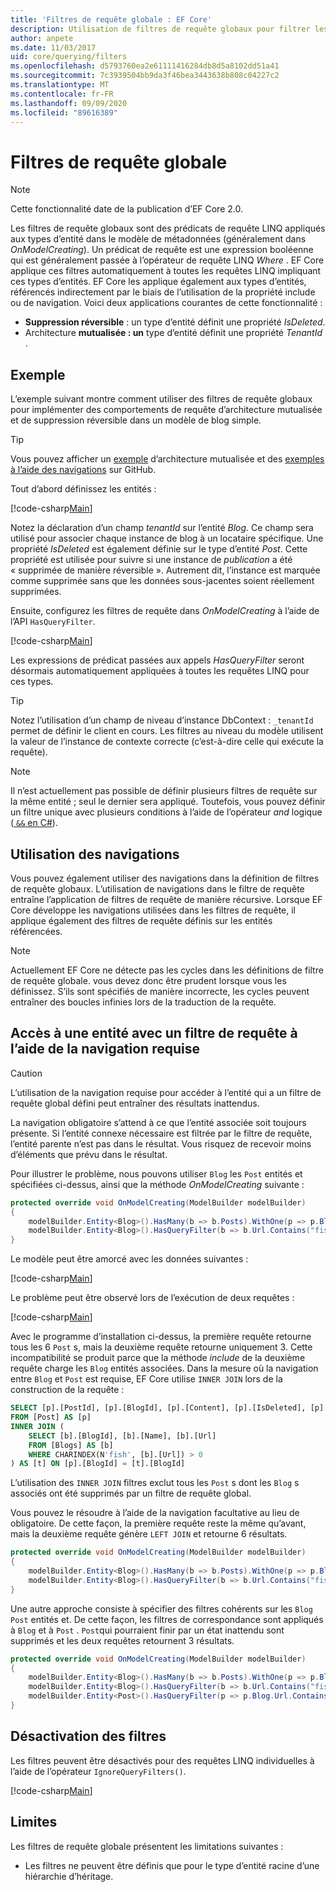 ```yaml
---
title: 'Filtres de requête globale : EF Core'
description: Utilisation de filtres de requête globaux pour filtrer les résultats avec Entity Framework Core
author: anpete
ms.date: 11/03/2017
uid: core/querying/filters
ms.openlocfilehash: d5793760ea2e61111416284db8d5a8102dd51a41
ms.sourcegitcommit: 7c3939504bb9da3f46bea3443638b808c04227c2
ms.translationtype: MT
ms.contentlocale: fr-FR
ms.lasthandoff: 09/09/2020
ms.locfileid: "89616389"
---
```

# <a name="global-query-filters"></a>Filtres de requête globale

> [!NOTE]
> Cette fonctionnalité date de la publication d’EF Core 2.0.

Les filtres de requête globaux sont des prédicats de requête LINQ appliqués aux types d’entité dans le modèle de métadonnées (généralement dans *OnModelCreating*). Un prédicat de requête est une expression booléenne qui est généralement passée à l’opérateur de requête LINQ *Where* .  EF Core applique ces filtres automatiquement à toutes les requêtes LINQ impliquant ces types d’entités.  EF Core les applique également aux types d’entités, référencés indirectement par le biais de l’utilisation de la propriété include ou de navigation. Voici deux applications courantes de cette fonctionnalité :

* **Suppression réversible** : un type d’entité définit une propriété *IsDeleted*.
* Architecture **mutualisée : un** type d’entité définit une propriété *TenantId* .

## <a name="example"></a>Exemple

L’exemple suivant montre comment utiliser des filtres de requête globaux pour implémenter des comportements de requête d’architecture mutualisée et de suppression réversible dans un modèle de blog simple.

> [!TIP]
> Vous pouvez afficher un [exemple](https://github.com/dotnet/EntityFramework.Docs/tree/master/samples/core/QueryFilters) d’architecture mutualisée et des [exemples à l’aide des navigations](https://github.com/dotnet/EntityFramework.Docs/tree/master/samples/core/QueryFiltersNavigations) sur GitHub.

Tout d’abord définissez les entités :

[!code-csharp[Main](../../../samples/core/QueryFilters/Program.cs#Entities)]

Notez la déclaration d’un champ _tenantId_ sur l’entité _Blog_. Ce champ sera utilisé pour associer chaque instance de blog à un locataire spécifique. Une propriété _IsDeleted_ est également définie sur le type d’entité _Post_. Cette propriété est utilisée pour suivre si une instance de _publication_ a été « supprimée de manière réversible ». Autrement dit, l’instance est marquée comme supprimée sans que les données sous-jacentes soient réellement supprimées.

Ensuite, configurez les filtres de requête dans _OnModelCreating_ à l’aide de l’API `HasQueryFilter`.

[!code-csharp[Main](../../../samples/core/QueryFilters/Program.cs#Configuration)]

Les expressions de prédicat passées aux appels _HasQueryFilter_ seront désormais automatiquement appliquées à toutes les requêtes LINQ pour ces types.

> [!TIP]
> Notez l’utilisation d’un champ de niveau d’instance DbContext : `_tenantId` permet de définir le client en cours. Les filtres au niveau du modèle utilisent la valeur de l’instance de contexte correcte (c’est-à-dire celle qui exécute la requête).

> [!NOTE]
> Il n’est actuellement pas possible de définir plusieurs filtres de requête sur la même entité ; seul le dernier sera appliqué. Toutefois, vous pouvez définir un filtre unique avec plusieurs conditions à l’aide de l’opérateur _and_ logique ([ `&&` en C#](/dotnet/csharp/language-reference/operators/boolean-logical-operators#conditional-logical-and-operator-)).

## <a name="use-of-navigations"></a>Utilisation des navigations

Vous pouvez également utiliser des navigations dans la définition de filtres de requête globaux. L’utilisation de navigations dans le filtre de requête entraîne l’application de filtres de requête de manière récursive. Lorsque EF Core développe les navigations utilisées dans les filtres de requête, il applique également des filtres de requête définis sur les entités référencées.

> [!NOTE]
> Actuellement EF Core ne détecte pas les cycles dans les définitions de filtre de requête globale. vous devez donc être prudent lorsque vous les définissez. S’ils sont spécifiés de manière incorrecte, les cycles peuvent entraîner des boucles infinies lors de la traduction de la requête.

## <a name="accessing-entity-with-query-filter-using-required-navigation"></a>Accès à une entité avec un filtre de requête à l’aide de la navigation requise

> [!CAUTION]
> L’utilisation de la navigation requise pour accéder à l’entité qui a un filtre de requête global défini peut entraîner des résultats inattendus.

La navigation obligatoire s’attend à ce que l’entité associée soit toujours présente. Si l’entité connexe nécessaire est filtrée par le filtre de requête, l’entité parente n’est pas dans le résultat. Vous risquez de recevoir moins d’éléments que prévu dans le résultat.

Pour illustrer le problème, nous pouvons utiliser `Blog` les `Post` entités et spécifiées ci-dessus, ainsi que la méthode _OnModelCreating_ suivante :

```csharp
protected override void OnModelCreating(ModelBuilder modelBuilder)
{
    modelBuilder.Entity<Blog>().HasMany(b => b.Posts).WithOne(p => p.Blog).IsRequired();
    modelBuilder.Entity<Blog>().HasQueryFilter(b => b.Url.Contains("fish"));
}
```

Le modèle peut être amorcé avec les données suivantes :

[!code-csharp[Main](../../../samples/core/QueryFiltersNavigations/Program.cs#SeedData)]

Le problème peut être observé lors de l’exécution de deux requêtes :

[!code-csharp[Main](../../../samples/core/QueryFiltersNavigations/Program.cs#Queries)]

Avec le programme d’installation ci-dessus, la première requête retourne tous les 6 `Post` s, mais la deuxième requête retourne uniquement 3. Cette incompatibilité se produit parce que la méthode _include_ de la deuxième requête charge les `Blog` entités associées. Dans la mesure où la navigation entre `Blog` et `Post` est requise, EF Core utilise `INNER JOIN` lors de la construction de la requête :

```SQL
SELECT [p].[PostId], [p].[BlogId], [p].[Content], [p].[IsDeleted], [p].[Title], [t].[BlogId], [t].[Name], [t].[Url]
FROM [Post] AS [p]
INNER JOIN (
    SELECT [b].[BlogId], [b].[Name], [b].[Url]
    FROM [Blogs] AS [b]
    WHERE CHARINDEX(N'fish', [b].[Url]) > 0
) AS [t] ON [p].[BlogId] = [t].[BlogId]
```

L’utilisation des `INNER JOIN` filtres exclut tous les `Post` s dont les `Blog` s associés ont été supprimés par un filtre de requête global.

Vous pouvez le résoudre à l’aide de la navigation facultative au lieu de obligatoire.
De cette façon, la première requête reste la même qu’avant, mais la deuxième requête génère `LEFT JOIN` et retourne 6 résultats.

```csharp
protected override void OnModelCreating(ModelBuilder modelBuilder)
{
    modelBuilder.Entity<Blog>().HasMany(b => b.Posts).WithOne(p => p.Blog).IsRequired(false);
    modelBuilder.Entity<Blog>().HasQueryFilter(b => b.Url.Contains("fish"));
}
```

Une autre approche consiste à spécifier des filtres cohérents sur les `Blog` `Post` entités et.
De cette façon, les filtres de correspondance sont appliqués à `Blog` et à `Post` . `Post`qui pourraient finir par un état inattendu sont supprimés et les deux requêtes retournent 3 résultats.

```csharp
protected override void OnModelCreating(ModelBuilder modelBuilder)
{
    modelBuilder.Entity<Blog>().HasMany(b => b.Posts).WithOne(p => p.Blog).IsRequired();
    modelBuilder.Entity<Blog>().HasQueryFilter(b => b.Url.Contains("fish"));
    modelBuilder.Entity<Post>().HasQueryFilter(p => p.Blog.Url.Contains("fish"));
}
```

## <a name="disabling-filters"></a>Désactivation des filtres

Les filtres peuvent être désactivés pour des requêtes LINQ individuelles à l’aide de l’opérateur `IgnoreQueryFilters()`.

[!code-csharp[Main](../../../samples/core/QueryFilters/Program.cs#IgnoreFilters)]

## <a name="limitations"></a>Limites

Les filtres de requête globale présentent les limitations suivantes :

* Les filtres ne peuvent être définis que pour le type d’entité racine d’une hiérarchie d’héritage.
